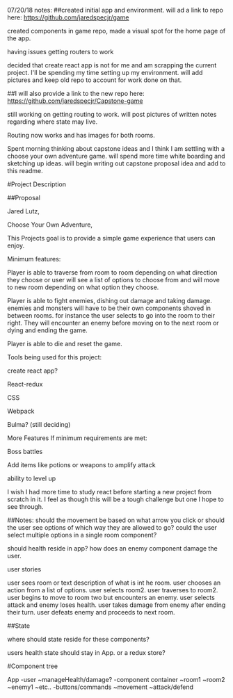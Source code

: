 07/20/18 notes:
##created initial app and environment. will ad a link to repo here: https://github.com/jaredspecjr/game

created components in game repo, made a visual spot for the home page of the app.

having issues getting routers to work

decided that create react app is not for me and am scrapping the current project. I'll be spending my time setting up my environment. will add pictures and keep old repo to account for work done on that.

##I will also provide a link to the new repo here: https://github.com/jaredspecjr/Capstone-game


still working on getting routing to work. will post pictures of written notes regarding where state may live.

Routing now works and has images for both rooms. 

<!-- VV LAST FRIDAYS WORK VV -->
Spent morning thinking about capstone ideas and I think I am settling with a choose your own adventure game. will spend more time white boarding and sketching up ideas.
will begin writing out capstone proposal idea and add to this readme.


#Project Description

##Proposal

Jared Lutz,

Choose Your Own Adventure,

This Projects goal is to provide a simple game experience that users can enjoy.

Minimum features:

  Player is able to traverse from room to room depending on what direction they choose or user will see a list of options to choose from and will move to new room depending on what option they choose.

  Player is able to fight enemies, dishing out damage and taking damage.
  enemies and monsters will have to be their own components shoved in between rooms.
  for instance the user selects to go into the room to their right. They will encounter an enemy before moving on to the next room or dying and ending the game.

  Player is able to die and reset the game.


Tools being used for this project:

  create react app?

  React-redux

  CSS

  Webpack

  Bulma? (still deciding)

More Features If minimum requirements are met:

  Boss battles

  Add items like potions or weapons to amplify attack


  ability to level up

I wish I had more time to study react before starting a new project from scratch in it. I feel as though this will be a tough challenge but one I hope to see through.





##Notes:
should the movement be based on what arrow you click or should the user see options of which way they are allowed to go? could the user select multiple options in a single room component?

should health reside in app? how does an enemy component damage the user.

user stories

user sees room or text description of what is int he room.
user chooses an action from a list of options.
user selects room2. user traverses to room2.
user begins to move to room two but encounters an enemy.
user selects attack and enemy loses health.
user takes damage from enemy after ending their turn.
user defeats enemy and proceeds to next room.

##State

where should state reside for these components?


users health state should stay in App. or a redux store?

#Component tree

App
-user
  ~manageHealth/damage?
-component container
  ~room1
  ~room2
  ~enemy1
  ~etc..
-buttons/commands
  ~movement
  ~attack/defend
